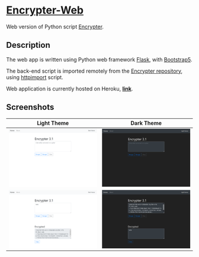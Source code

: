 # [Encrypter-Web](https://encrypter-web.herokuapp.com/)

Web version of Python script [Encrypter](https://github.com/MaxsLi/Encrypter).

## Description

The web app is written using Python web framework [Flask](https://flask.palletsprojects.com/en/1.1.x/),
with [Bootstrap5](https://getbootstrap.com/).

The back-end script is imported remotely from the [Encrypter repository](https://github.com/MaxsLi/Encrypter),
using [httpimport](https://github.com/operatorequals/httpimport) script.

Web application is currently hosted on Heroku, [**link**](https://encrypter-web.herokuapp.com/).

## Screenshots

| Light Theme    | Dark Theme   |
| :------------: | :----------: |
| ![Home page in light theme](/static/screenshot1.png) | ![Home page in dark theme](/static/screenshot2.png) |
| ![Encrypt text in light theme](/static/screenshot3.png) | ![Decrypt cypher in dark theme](/static/screenshot4.png) |
